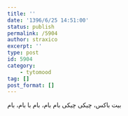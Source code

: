 ```yaml
---
title: ''
date: '1396/6/25 14:51:00'
status: publish
permalink: /5904
author: straxico
excerpt: ''
type: post
id: 5904
category:
    - tytomood
tag: []
post_format: []
---
```

بیت باکس، چیکی چیکی بام بام، بام با بام، بام